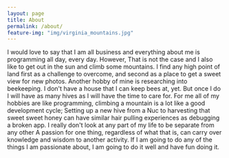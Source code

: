 ```yaml
---
layout: page
title: About
permalink: /about/
feature-img: "img/virginia_mountains.jpg"
---
```


I would love to say that I am all business and everything about me is programming all day, every day. However, That is not the case and I also like to get out
in the sun and climb some mountains. I find any high point of land first as a challenge to overcome, and second as a place to get a sweet view for new photos. 
Another hobby of mine is researching into beekeeping. I don't have a house that I can keep bees at, yet. But once I do I will have as many hives as I will have
the time to care for. For me all of my hobbies are like programming, climbing a mountain is a lot like a good development cycle; Setting up a new hive from a
Nuc to harvesting that sweet sweet honey can have similar hair pulling experiences as debugging a broken app. I really don't look at any part of my life to be separate from any other
A passion for one thing, regardless of what that is, can carry over knowledge and wisdom to another activity. If I am going to do any of the things I am passionate about,
I am going to do it well and have fun doing it.

